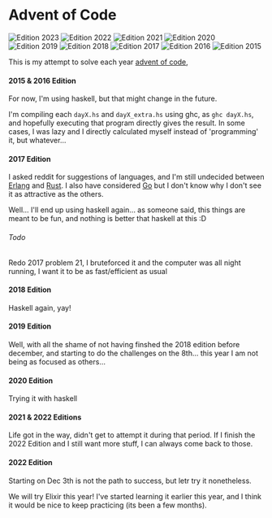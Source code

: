 # Advent of Code
![Edition 2023](https://img.shields.io/badge/AoC_2023-16_stars-yellow.svg)
![Edition 2022](https://img.shields.io/badge/AoC_2022-0_stars-yellow.svg)
![Edition 2021](https://img.shields.io/badge/AoC_2021-0_stars-yellow.svg)
![Edition 2020](https://img.shields.io/badge/AoC_2020-35_stars-yellow.svg)
![Edition 2019](https://img.shields.io/badge/AoC_2019-08_stars-yellow.svg)
![Edition 2018](https://img.shields.io/badge/AoC_2018-40_stars-yellow.svg)
![Edition 2017](https://img.shields.io/badge/AoC_2017-50_stars-yellow.svg)
![Edition 2016](https://img.shields.io/badge/AoC_2016-50_stars-yellow.svg)
![Edition 2015](https://img.shields.io/badge/AoC_2015-36_stars-yellow.svg)

This is my attempt to solve each year [advent of code](https://adventofcode.com),

#### 2015 & 2016 Edition
For now, I'm using haskell, but that might change in the future.

I'm compiling each `dayX.hs` and `dayX_extra.hs` using ghc, as `ghc dayX.hs`, and
hopefully executing that program directly gives the result. In some cases, I was
lazy and I directly calculated myself instead of 'programming' it, but whatever...

#### 2017 Edition

I asked reddit for suggestions of languages, and I'm still undecided between
[Erlang](http://www.erlang.org) and [Rust](https://www.rust-lang.org). I also
have considered [Go](https://golang.org) but I don't know why I don't see it
as attractive as the others.

Well... I'll end up using haskell again... as someone said, this things are meant
to be fun, and nothing is better that haskell at this :D


###### Todo
Redo 2017 problem 21, I bruteforced it and the computer was all night running, I want
it to be as fast/efficient as usual


#### 2018 Edition
Haskell again, yay!

#### 2019 Edition
Well, with all the shame of not having finshed the 2018 edition before december,
and starting to do the challenges on the 8th... this year I am not being
as focused as others...

#### 2020 Edition
Trying it with haskell

#### 2021 & 2022 Editions
Life got in the way, didn't get to attempt it during that period. If I finish the
2022 Edition and I still want more stuff, I can always come back to those.

#### 2022 Edition
Starting on Dec 3th is not the path to success, but letr try it nonetheless.

We will try Elixir this year! I've started learning it earlier this year, and
I think it would be nice to keep practicing (its been a few months).
